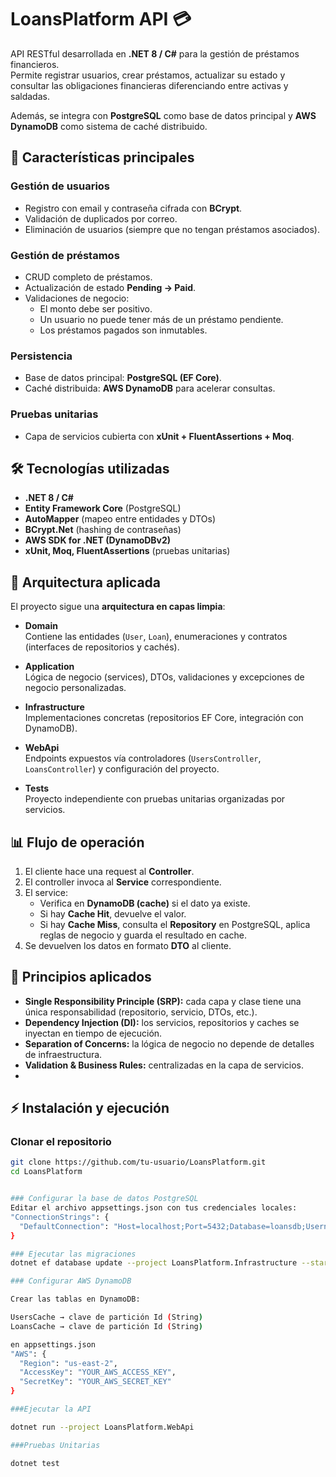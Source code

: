 # LoansPlatform API 💳

API RESTful desarrollada en **.NET 8 / C#** para la gestión de préstamos financieros.  
Permite registrar usuarios, crear préstamos, actualizar su estado y consultar las obligaciones financieras diferenciando entre activas y saldadas.  

Además, se integra con **PostgreSQL** como base de datos principal y **AWS DynamoDB** como sistema de caché distribuido.

## 🚀 Características principales

### Gestión de usuarios
- Registro con email y contraseña cifrada con **BCrypt**.  
- Validación de duplicados por correo.  
- Eliminación de usuarios (siempre que no tengan préstamos asociados).  

### Gestión de préstamos
- CRUD completo de préstamos.  
- Actualización de estado **Pending → Paid**.  
- Validaciones de negocio:  
  - El monto debe ser positivo.  
  - Un usuario no puede tener más de un préstamo pendiente.  
  - Los préstamos pagados son inmutables.  

### Persistencia
- Base de datos principal: **PostgreSQL (EF Core)**.  
- Caché distribuida: **AWS DynamoDB** para acelerar consultas.  

### Pruebas unitarias
- Capa de servicios cubierta con **xUnit + FluentAssertions + Moq**.  

## 🛠️ Tecnologías utilizadas

- **.NET 8 / C#**
- **Entity Framework Core** (PostgreSQL)  
- **AutoMapper** (mapeo entre entidades y DTOs)  
- **BCrypt.Net** (hashing de contraseñas)  
- **AWS SDK for .NET (DynamoDBv2)**  
- **xUnit, Moq, FluentAssertions** (pruebas unitarias)  


## 📂 Arquitectura aplicada

El proyecto sigue una **arquitectura en capas limpia**:

- **Domain**  
  Contiene las entidades (`User`, `Loan`), enumeraciones y contratos (interfaces de repositorios y cachés).  

- **Application**  
  Lógica de negocio (services), DTOs, validaciones y excepciones de negocio personalizadas.  

- **Infrastructure**  
  Implementaciones concretas (repositorios EF Core, integración con DynamoDB).  

- **WebApi**  
  Endpoints expuestos vía controladores (`UsersController`, `LoansController`) y configuración del proyecto.  

- **Tests**  
  Proyecto independiente con pruebas unitarias organizadas por servicios.  



## 📊 Flujo de operación

1. El cliente hace una request al **Controller**.  
2. El controller invoca al **Service** correspondiente.  
3. El service:  
   - Verifica en **DynamoDB (cache)** si el dato ya existe.  
   - Si hay **Cache Hit**, devuelve el valor.  
   - Si hay **Cache Miss**, consulta el **Repository** en PostgreSQL, aplica reglas de negocio y guarda el resultado en cache.  
4. Se devuelven los datos en formato **DTO** al cliente.  


## 🔑 Principios aplicados

- **Single Responsibility Principle (SRP):** cada capa y clase tiene una única responsabilidad (repositorio, servicio, DTOs, etc.).  
- **Dependency Injection (DI):** los servicios, repositorios y caches se inyectan en tiempo de ejecución.  
- **Separation of Concerns:** la lógica de negocio no depende de detalles de infraestructura.  
- **Validation & Business Rules:** centralizadas en la capa de servicios.
- 
## ⚡ Instalación y ejecución

### Clonar el repositorio
```bash
git clone https://github.com/tu-usuario/LoansPlatform.git
cd LoansPlatform


### Configurar la base de datos PostgreSQL
Editar el archivo appsettings.json con tus credenciales locales:
"ConnectionStrings": {
  "DefaultConnection": "Host=localhost;Port=5432;Database=loansdb;Username=postgres;Password=yourpassword"
}

### Ejecutar las migraciones
dotnet ef database update --project LoansPlatform.Infrastructure --startup-project LoansPlatform.WebApi

### Configurar AWS DynamoDB

Crear las tablas en DynamoDB:

UsersCache → clave de partición Id (String)
LoansCache → clave de partición Id (String)

en appsettings.json
"AWS": {
  "Region": "us-east-2",
  "AccessKey": "YOUR_AWS_ACCESS_KEY",
  "SecretKey": "YOUR_AWS_SECRET_KEY"
}

###Ejecutar la API

dotnet run --project LoansPlatform.WebApi

###Pruebas Unitarias

dotnet test





